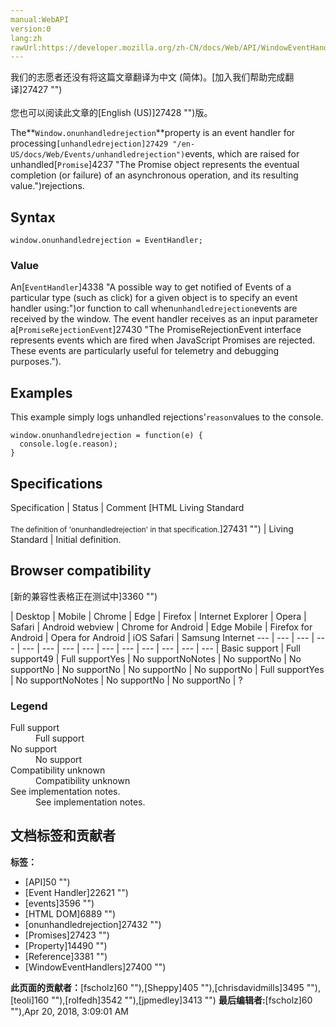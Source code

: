 ```yaml
---
manual:WebAPI
version:0
lang:zh
rawUrl:https://developer.mozilla.org/zh-CN/docs/Web/API/WindowEventHandlers/onunhandledrejection
---
```




<bdi>我们的志愿者还没有将这篇文章翻译为<bdi>中文 (简体)</bdi>。[加入我们帮助完成翻译]27427 "")<br></br>您也可以阅读此文章的[English (US)]27428 "")版。</bdi>






The**`Window.onunhandledrejection`**property is an event handler for processing`[unhandledrejection]27429 "/en-US/docs/Web/Events/unhandledrejection")`events, which are raised for unhandled[`Promise`]4237 "The Promise object represents the eventual completion (or failure) of an asynchronous operation, and its resulting value.")rejections.


## Syntax<a name="Syntax"></a>

```
window.onunhandledrejection = EventHandler;
```

### Value<a name="Value"></a>


An[`EventHandler`]4338 "A possible way to get notified of Events of a particular type (such as click) for a given object is to specify an event handler using:")or function to call when`unhandledrejection`events are received by the window. The event handler receives as an input parameter a[`PromiseRejectionEvent`]27430 "The PromiseRejectionEvent interface represents events which are fired when JavaScript Promises are rejected. These events are particularly useful for telemetry and debugging purposes.").


## Examples<a name="Examples"></a>


This example simply logs unhandled rejections&#39;`reason`values to the console.


```
window.onunhandledrejection = function(e) {
  console.log(e.reason);
}
```

## Specifications<a name="Specifications"></a>

Specification | Status | Comment 
[HTML Living Standard<br></br><small>The definition of &#39;onunhandledrejection&#39; in that specification.</small>]27431 "") | Living Standard | Initial definition. 


## Browser compatibility<a name="Browser_compatibility"></a>
[新的兼容性表格正在测试中<i></i>]3360 "")

 | <abbr>Desktop<i></i></abbr> | <abbr>Mobile<i></i></abbr> 
 | <abbr>Chrome<i></i></abbr> | <abbr>Edge<i></i></abbr> | <abbr>Firefox<i></i></abbr> | <abbr>Internet Explorer<i></i></abbr> | <abbr>Opera<i></i></abbr> | <abbr>Safari<i></i></abbr> | <abbr>Android webview<i></i></abbr> | <abbr>Chrome for Android<i></i></abbr> | <abbr>Edge Mobile<i></i></abbr> | <abbr>Firefox for Android<i></i></abbr> | <abbr>Opera for Android<i></i></abbr> | <abbr>iOS Safari<i></i></abbr> | <abbr>Samsung Internet<i></i></abbr> 
 ---  |  ---  |  ---  |  ---  |  ---  |  ---  |  ---  |  ---  |  ---  |  ---  |  ---  |  ---  |  ---  |  ---  | 
Basic support | <abbr>Full support</abbr>49 | <abbr>Full support</abbr>Yes | <abbr>No support</abbr>No<abbr>Notes<i></i></abbr> | <abbr>No support</abbr>No | <abbr>No support</abbr>No | <abbr>No support</abbr>No | <abbr>No support</abbr>No | <abbr>No support</abbr>No | <abbr>Full support</abbr>Yes | <abbr>No support</abbr>No<abbr>Notes<i></i></abbr> | <abbr>No support</abbr>No | <abbr>No support</abbr>No | <abbr>?</abbr> 


### Legend<a name="Legend"></a>
<dl><dt id=''><abbr>Full support</abbr></dt><dd>Full support</dd><dt id=''><abbr>No support</abbr></dt><dd>No support</dd><dt id=''><abbr>Compatibility unknown</abbr></dt><dd>Compatibility unknown</dd><dt id=''><abbr>See implementation notes.<i></i></abbr></dt><dd>See implementation notes.</dd></dl>



## 文档标签和贡献者
**标签：**
* [API]50 "")
* [Event Handler]22621 "")
* [events]3596 "")
* [HTML DOM]6889 "")
* [onunhandledrejection]27432 "")
* [Promises]27423 "")
* [Property]14490 "")
* [Reference]3381 "")
* [WindowEventHandlers]27400 "")

**此页面的贡献者：**[fscholz]60 ""),[Sheppy]405 ""),[chrisdavidmills]3495 ""),[teoli]160 ""),[rolfedh]3542 ""),[jpmedley]3413 "")
**最后编辑者:**[fscholz]60 ""),<time>Apr 20, 2018, 3:09:01 AM</time>


